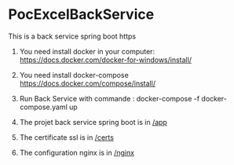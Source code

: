 # PocExcelBackService
This is a back service spring boot https

1. You need install docker in your computer:
https://docs.docker.com/docker-for-windows/install/

2. You need install docker-compose
https://docs.docker.com/compose/install/

3. Run Back Service with commande :
docker-compose -f docker-compose.yaml up


4. The projet back service spring boot is in [/app](https://github.com/Yiao/PocExcelBackService/tree/main/app)

5. The certificate ssl is in [/certs](https://github.com/Yiao/PocExcelBackService/tree/main/certs)

6. The configuration nginx is in [/nginx](https://github.com/Yiao/PocExcelBackService/tree/main/nginx/conf.d)
